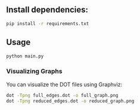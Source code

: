 

## Install dependencies:
```bash
pip install -r requirements.txt
```

## Usage
```bash
python main.py
```

### Visualizing Graphs

You can visualize the DOT files using Graphviz:

```bash
dot -Tpng full_edges.dot -o full_graph.png
dot -Tpng reduced_edges.dot -o reduced_graph.png
```
